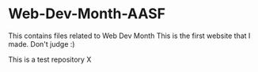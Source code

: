 # Web-Dev-Month-AASF
This contains files related to Web Dev Month
This is the first website that I made. Don't judge :)

This is a test repository X